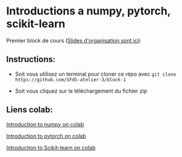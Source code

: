 # Introductions a numpy, pytorch, scikit-learn

Premier block de cours ([Slides d'organisation sont ici](https://docs.google.com/presentation/d/1zAZ00k5YAwcSc-OVetbeqPYjXZMOVjU_cs-rQBnxFH0/edit?usp=sharing))

## Instructions:

- Soit vous utilisez un terminal pour cloner ce répo avec `git clone https://github.com/SFdS-atelier-3/block-1`

- Soit vous cliquez sur le téléchargement du fichier zip

## Liens colab:

[Introduction to numpy on colab](https://colab.research.google.com/github/SFdS-atelier-3/block-1/blob/master/Intro%20to%20numpy%20arrays.ipynb)

[Introduction to pytorch on colab](https://colab.research.google.com/github/SFdS-atelier-3/block-1/blob/master/Intro%20to%20pytorch.ipynb)

[Introduction to Scikit-learn on colab](https://colab.research.google.com/github/SFdS-atelier-3/block-1/blob/master/Intro%20to%20Scikit-Learn.ipynb)

